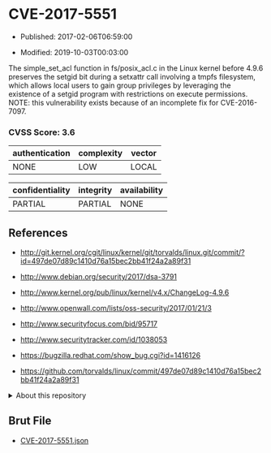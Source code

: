 # CVE-2017-5551

- Published: 2017-02-06T06:59:00

- Modified: 2019-10-03T00:03:00

The simple_set_acl function in fs/posix_acl.c in the Linux kernel before 4.9.6 preserves the setgid bit during a setxattr call involving a tmpfs filesystem, which allows local users to gain group privileges by leveraging the existence of a setgid program with restrictions on execute permissions.  NOTE: this vulnerability exists because of an incomplete fix for CVE-2016-7097.

### CVSS Score: **3.6**

| authentication | complexity | vector |
| --- | --- | --- |
| NONE | LOW | LOCAL |

| confidentiality | integrity | availability |
| --- | --- | --- |
| PARTIAL | PARTIAL | NONE |

## References

* http://git.kernel.org/cgit/linux/kernel/git/torvalds/linux.git/commit/?id=497de07d89c1410d76a15bec2bb41f24a2a89f31

* http://www.debian.org/security/2017/dsa-3791

* http://www.kernel.org/pub/linux/kernel/v4.x/ChangeLog-4.9.6

* http://www.openwall.com/lists/oss-security/2017/01/21/3

* http://www.securityfocus.com/bid/95717

* http://www.securitytracker.com/id/1038053

* https://bugzilla.redhat.com/show_bug.cgi?id=1416126

* https://github.com/torvalds/linux/commit/497de07d89c1410d76a15bec2bb41f24a2a89f31

<details>
<summary>About this repository</summary> 

  This repository is part of the project [Live Hack CVE](https://github.com/Live-Hack-CVE). Main website can be found [www.live-hack.org](https://www.live-hack.org) 
  
  Made by [Sn0wAlice](https://github.com/Sn0wAlice) for the people that care about security and need to have a feed of the latest CVEs. Hope you enjoy it, don't forget to star the repo and follow me on [Twitter](https://twitter.com/Sn0wAlice) and [Github](https://github.com/Sn0wAlice). And that is my [personnal website](https://www.alice-snow.me/)

  - [Home Page](https://github.com/Live-Hack-CVE)
  - [Framework](https://github.com/Live-Hack-CVE/cve-framework)
  - [CVE database](https://github.com/Live-Hack-CVE/full_database)
  - [Changelog](https://github.com/Live-Hack-CVE/Changelog)
</details>

## Brut File

* [CVE-2017-5551.json](https://raw.githubusercontent.com/Live-Hack-CVE/full_database/main/cves/2017/CVE-2017-5551.json)


